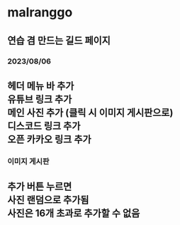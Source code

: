 # malranggo
## 연습 겸 만드는 길드 페이지
### 2023/08/06
헤더 메뉴 바 추가 <br/>
유튜브 링크 추가 <br/>
메인 사진 추가 (클릭 시 이미지 게시판으로) <br/>
디스코드 링크 추가 <br/>
오픈 카카오 링크 추가 <br/>
------------------------------------------------------------------------
### 이미지 게시판
추가 버튼 누르면 <br/>
사진 랜덤으로 추가됨 <br/>
사진은 16개 초과로 추가할 수 없음 <br/>
------------------------------------------------------------------------
